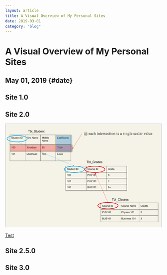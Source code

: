 ```yaml
---
layout: article
title: A Visual Overview of My Personal Sites
date: 2019-03-01
category: "blog"
---
```


# A Visual Overview of My Personal Sites 

May 01, 2019 {#date}
----

## Site 1.0

## Site 2.0

![An example table of student's, their courses, and their grades](/blog-assets/student-data-model-postgresql.png "An example table of student's, their courses, and their grades")

[Test](https://www.slideshare.net/interviewcoach/mongodb-best-practices)

## Site 2.5.0

## Site 3.0
